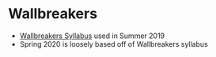 # Wallbreakers

- [Wallbreakers Syllabus](https://hackmd.io/@-c5esmCkQsON-A1AjAfRTw/SJmxDsY1B) used in Summer 2019
- Spring 2020 is loosely based off of Wallbreakers syllabus